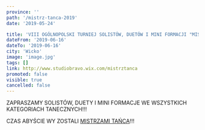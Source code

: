 ```yaml
---
province: ''
path: '/mistrz-tanca-2019'
date: '2019-05-24'

title: 'VIII OGÓLNOPOLSKI TURNIEJ SOLISTÓW, DUETÓW I MINI FORMACJI "MISTRZ TAŃCA"'
dateFrom: '2019-06-16'
dateTo: '2019-06-16'
city: 'Wicko'
image: 'image.jpg'
tags: []
link: http://www.studiobravo.wix.com/mistrztanca
promoted: false
visible: true
cancelled: false
---
```

ZAPRASZAMY SOLISTÓW, DUETY I MINI FORMACJE WE WSZYSTKICH KATEGORIACH TANECZNYCH!!!

CZAS ABYŚCIE WY ZOSTALI [MISTRZAMI TAŃCA](http://tanecznykalendarz.pl/magia-tanca-ostrow-2019)!!!
